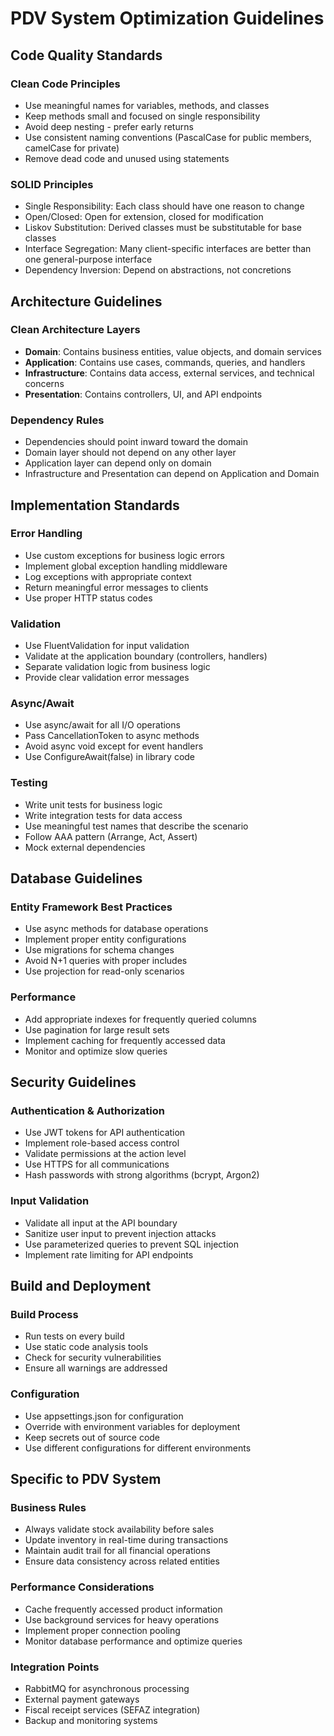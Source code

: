 # PDV System Optimization Guidelines

## Code Quality Standards

### Clean Code Principles
- Use meaningful names for variables, methods, and classes
- Keep methods small and focused on single responsibility
- Avoid deep nesting - prefer early returns
- Use consistent naming conventions (PascalCase for public members, camelCase for private)
- Remove dead code and unused using statements

### SOLID Principles
- Single Responsibility: Each class should have one reason to change
- Open/Closed: Open for extension, closed for modification
- Liskov Substitution: Derived classes must be substitutable for base classes
- Interface Segregation: Many client-specific interfaces are better than one general-purpose interface
- Dependency Inversion: Depend on abstractions, not concretions

## Architecture Guidelines

### Clean Architecture Layers
- **Domain**: Contains business entities, value objects, and domain services
- **Application**: Contains use cases, commands, queries, and handlers
- **Infrastructure**: Contains data access, external services, and technical concerns
- **Presentation**: Contains controllers, UI, and API endpoints

### Dependency Rules
- Dependencies should point inward toward the domain
- Domain layer should not depend on any other layer
- Application layer can depend only on domain
- Infrastructure and Presentation can depend on Application and Domain

## Implementation Standards

### Error Handling
- Use custom exceptions for business logic errors
- Implement global exception handling middleware
- Log exceptions with appropriate context
- Return meaningful error messages to clients
- Use proper HTTP status codes

### Validation
- Use FluentValidation for input validation
- Validate at the application boundary (controllers, handlers)
- Separate validation logic from business logic
- Provide clear validation error messages

### Async/Await
- Use async/await for all I/O operations
- Pass CancellationToken to async methods
- Avoid async void except for event handlers
- Use ConfigureAwait(false) in library code

### Testing
- Write unit tests for business logic
- Write integration tests for data access
- Use meaningful test names that describe the scenario
- Follow AAA pattern (Arrange, Act, Assert)
- Mock external dependencies

## Database Guidelines

### Entity Framework Best Practices
- Use async methods for database operations
- Implement proper entity configurations
- Use migrations for schema changes
- Avoid N+1 queries with proper includes
- Use projection for read-only scenarios

### Performance
- Add appropriate indexes for frequently queried columns
- Use pagination for large result sets
- Implement caching for frequently accessed data
- Monitor and optimize slow queries

## Security Guidelines

### Authentication & Authorization
- Use JWT tokens for API authentication
- Implement role-based access control
- Validate permissions at the action level
- Use HTTPS for all communications
- Hash passwords with strong algorithms (bcrypt, Argon2)

### Input Validation
- Validate all input at the API boundary
- Sanitize user input to prevent injection attacks
- Use parameterized queries to prevent SQL injection
- Implement rate limiting for API endpoints

## Build and Deployment

### Build Process
- Run tests on every build
- Use static code analysis tools
- Check for security vulnerabilities
- Ensure all warnings are addressed

### Configuration
- Use appsettings.json for configuration
- Override with environment variables for deployment
- Keep secrets out of source code
- Use different configurations for different environments

## Specific to PDV System

### Business Rules
- Always validate stock availability before sales
- Update inventory in real-time during transactions
- Maintain audit trail for all financial operations
- Ensure data consistency across related entities

### Performance Considerations
- Cache frequently accessed product information
- Use background services for heavy operations
- Implement proper connection pooling
- Monitor database performance and optimize queries

### Integration Points
- RabbitMQ for asynchronous processing
- External payment gateways
- Fiscal receipt services (SEFAZ integration)
- Backup and monitoring systems